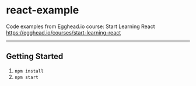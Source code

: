 # react-example

Code examples from Egghead.io course: Start Learning React
https://egghead.io/courses/start-learning-react

---

## Getting Started

1. `npm install`
1. `npm start`
